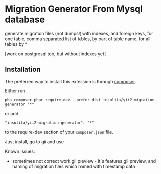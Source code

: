 Migration Generator From Mysql database
=======================================
generate migration files (not dumps!) with indexes, and foreign keys, for one table, comma separated list of tables,  by part of table name, for all tables by *

[work on postgresql too, but without indexes yet]

Installation
------------

The preferred way to install this extension is through [composer](http://getcomposer.org/download/).

Either run

```
php composer.phar require-dev --prefer-dist insolita/yii2-migration-generator "*"
```

or add

```
"insolita/yii2-migration-generator": "*"
```

to the require-dev section of your `composer.json` file.


Just install, go to gii and use

Known Issues:
  - sometimes not correct work gii preview - it`s features gii preview, and naming of migration files which named with timestamp data